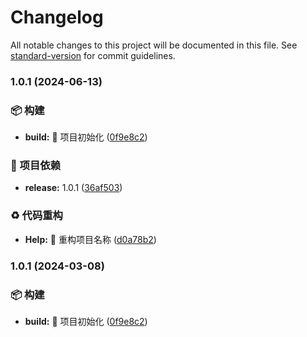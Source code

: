 # Changelog

All notable changes to this project will be documented in this file. See [standard-version](https://github.com/conventional-changelog/standard-version) for commit guidelines.

### 1.0.1 (2024-06-13)


### 📦‍ 构建

* **build:** :tada: 项目初始化 ([0f9e8c2](https://github.com/EmirioBomb/shell-collections/commit/0f9e8c2cbf3c7c79b6d4c2cafa37d9b387f98bbc))


### 🚀 项目依赖

* **release:** 1.0.1 ([36af503](https://github.com/EmirioBomb/shell-collections/commit/36af50373934d38f09778487d1beca02216c9566))


### ♻️ 代码重构

* **Help:** :art: 重构项目名称 ([d0a78b2](https://github.com/EmirioBomb/shell-collections/commit/d0a78b2544bd0c754bb40636e75cae3fba01670c))

### 1.0.1 (2024-03-08)


### 📦‍ 构建

* **build:** :tada: 项目初始化 ([0f9e8c2](https://github.com/EmirioBomb/shell-collections/commit/0f9e8c2cbf3c7c79b6d4c2cafa37d9b387f98bbc))
